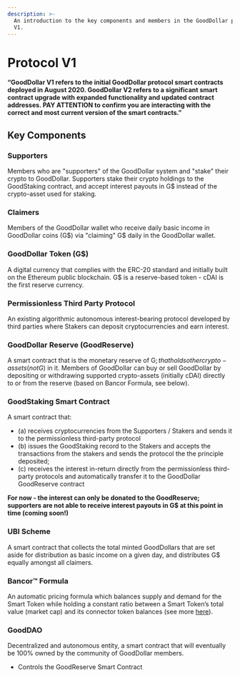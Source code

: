```yaml
---
description: >-
  An introduction to the key components and members in the GoodDollar protocol
  V1.
---
```


# Protocol V1

**“GoodDollar V1 refers to the initial GoodDollar protocol smart contracts deployed in August 2020. GoodDollar V2 refers to a significant smart contract upgrade with expanded functionality and updated contract addresses. PAY ATTENTION to confirm you are interacting with the correct and most current version of the smart contracts.”**

## Key Components

### Supporters

Members who are "supporters" of the GoodDollar system and "stake" their crypto to GoodDollar. Supporters stake their crypto holdings to the GoodStaking contract, and accept interest payouts in G$ instead of the crypto-asset used for staking.

### Claimers

Members of the GoodDollar wallet who receive daily basic income in GoodDollar coins (G$) via "claiming" G$ daily in the GoodDollar wallet.

### GoodDollar Token (G$)

A digital currency that complies with the ERC-20 standard and initially built on the Ethereum public blockchain. G$ is a reserve-based token - cDAI is the first reserve currency.

### Permissionless Third Party Protocol

An existing algorithmic autonomous interest-bearing protocol developed by third parties where Stakers can deposit cryptocurrencies and earn interest.

### GoodDollar Reserve (GoodReserve)

A smart contract that is the monetary reserve of G$; that holds other crypto-assets (not G$) in it. Members of GoodDollar can buy or sell GoodDollar by depositing or withdrawing supported crypto-assets (initially cDAI) directly to or from the reserve (based on Bancor Formula, see below).

### GoodStaking Smart Contract

A smart contract that:

* (a) receives cryptocurrencies from the Supporters / Stakers and sends it to the permissionless third-party protocol
* (b) issues the GoodStaking record to the Stakers and accepts the transactions from the stakers and sends the protocol the the principle deposited;
* (c) receives the interest in-return directly from the permissionless third-party protocols and automatically transfer it to the GoodDollar GoodReserve contract

**For now - the interest can only be donated to the GoodReserve; supporters are not able to receive interest payouts in G$ at this point in time (coming soon!)**

### UBI Scheme

A smart contract that collects the total minted GoodDollars that are set aside for distribution as basic income on a given day, and distributes G$ equally amongst all claimers.

### Bancor™ Formula

An automatic pricing formula which balances supply and demand for the Smart Token while holding a constant ratio between a Smart Token’s total value (market cap) and its connector token balances (see more [here](https://support.bancor.network/hc/en-us/articles/360000503372-How-does-automatic-pricing-and-market-making-work-)).

### GoodDAO

Decentralized and autonomous entity, a smart contract that will eventually be 100% owned by the community of GoodDollar members.

* Controls the GoodReserve Smart Contract
